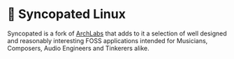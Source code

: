 # :musical_score:	Syncopated Linux

Syncopated is a fork of [ArchLabs](https://archlabslinux.com) that adds to it a selection of well designed and reasonably interesting FOSS applications intended for Musicians, Composers, Audio Engineers and Tinkerers alike.



[^1]: [Open music](https://open-music.org/about) is music that is shareable, available in "source code" form, allows derivative works and is free of cost for non-commercial use. It is the concept of "open source" computer software applied to music. Which is odd...as in a sense, "Music" itself would be an example of something created using an open source language.
